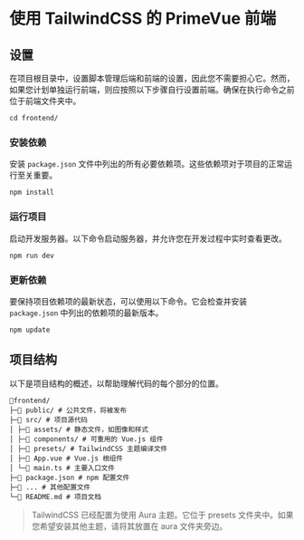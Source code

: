 # 使用 TailwindCSS 的 PrimeVue 前端

## 设置

在项目根目录中，设置脚本管理后端和前端的设置，因此您不需要担心它。然而，如果您计划单独运行前端，则应按照以下步骤自行设置前端。确保在执行命令之前位于前端文件夹中。

```shell
cd frontend/
```

### 安装依赖

安装 `package.json` 文件中列出的所有必要依赖项。这些依赖项对于项目的正常运行至关重要。

```shell
npm install
```

### 运行项目

启动开发服务器。以下命令启动服务器，并允许您在开发过程中实时查看更改。

```shell
npm run dev
```

### 更新依赖

要保持项目依赖项的最新状态，可以使用以下命令。它会检查并安装 `package.json` 中列出的依赖项的最新版本。

```shell
npm update
```

## 项目结构

以下是项目结构的概述，以帮助理解代码的每个部分的位置。

```text
📁frontend/
├─📁 public/ # 公共文件，将被发布
├─📁 src/ # 项目源代码
│ ├─📁 assets/ # 静态文件，如图像和样式
│ ├─📁 components/ # 可重用的 Vue.js 组件
│ ├─📁 presets/ # TailwindCSS 主题编译文件
│ ├─📄 App.vue # Vue.js 根组件
│ └─📄 main.ts # 主要入口文件
├─📄 package.json # npm 配置文件
├─📄 ... # 其他配置文件
└─📄 README.md # 项目文档
```

> TailwindCSS 已经配置为使用 Aura 主题。它位于 presets 文件夹中。如果您希望安装其他主题，请将其放置在 aura 文件夹旁边。
